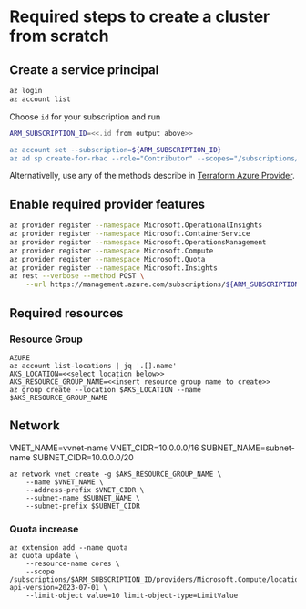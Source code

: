 # Required steps to create a cluster from scratch

## Create a service principal

```sh
az login
az account list
```

Choose `id` for your subscription and run

```sh
ARM_SUBSCRIPTION_ID=<<.id from output above>>

az account set --subscription=${ARM_SUBSCRIPTION_ID}
az ad sp create-for-rbac --role="Contributor" --scopes="/subscriptions/${ARM_SUBSCRIPTION_ID}"
```

Alternativelly, use any of the methods describe in [Terraform Azure Provider](https://registry.terraform.io/providers/hashicorp/azurerm/latest/docs#authenticating-to-azure).

## Enable required provider features

```sh
az provider register --namespace Microsoft.OperationalInsights
az provider register --namespace Microsoft.ContainerService
az provider register --namespace Microsoft.OperationsManagement
az provider register --namespace Microsoft.Compute
az provider register --namespace Microsoft.Quota
az provider register --namespace Microsoft.Insights
az rest --verbose --method POST \
    --url https://management.azure.com/subscriptions/${ARM_SUBSCRIPTION_ID}/providers/Microsoft.Features/providers/Microsoft.Compute/features/EncryptionAtHost/register?api-version=2015-12-01
```

## Required resources

### Resource Group

```
AZURE
az account list-locations | jq '.[].name'
AKS_LOCATION=<<select location below>>
AKS_RESOURCE_GROUP_NAME=<<insert resource group name to create>>
az group create --location $AKS_LOCATION --name $AKS_RESOURCE_GROUP_NAME
```

## Network

VNET_NAME=vvnet-name
VNET_CIDR=10.0.0.0/16
SUBNET_NAME=subnet-name
SUBNET_CIDR=10.0.0.0/20

```
az network vnet create -g $AKS_RESOURCE_GROUP_NAME \
    --name $VNET_NAME \
    --address-prefix $VNET_CIDR \
    --subnet-name $SUBNET_NAME \
    --subnet-prefix $SUBNET_CIDR
```

### Quota increase

```
az extension add --name quota
az quota update \
    --resource-name cores \
    --scope /subscriptions/$ARM_SUBSCRIPTION_ID/providers/Microsoft.Compute/locations/eastus/providers/Microsoft.Quota/quotas/cores?api-version=2023-07-01 \
    --limit-object value=10 limit-object-type=LimitValue
```
